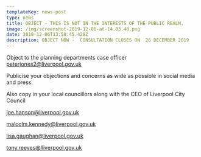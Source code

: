 ```yaml
---
templateKey: news-post
type: news
title: OBJECT - THIS IS NOT IN THE INTERESTS OF THE PUBLIC REALM.
image: /img/screenshot-2019-12-06-at-14.03.48.png
date: 2019-12-06T13:58:45.428Z
description: OBJECT NOW -  CONSULTATION CLOSES ON  26 DECEMBER 2019
---
```

Object to the planning departments case officer peterjones2@liverpool.gov.uk

Publicise your objections and concerns as wide as possible in social media and press.

Also copy in your local councillors  along with the CEO of Liverpool City Council 

joe.hanson@liverpool.gov.uk

malcolm.kennedy@liverpool.gov.uk

lisa.gaughan@liverpool.gov.uk

tony.reeves@lliverpool.gov.uk
